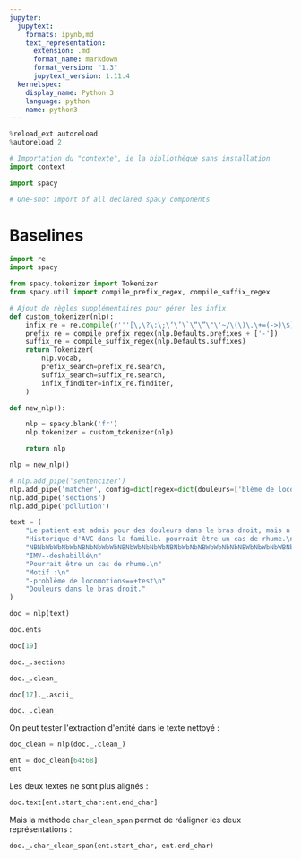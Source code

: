 ```yaml
---
jupyter:
  jupytext:
    formats: ipynb,md
    text_representation:
      extension: .md
      format_name: markdown
      format_version: "1.3"
      jupytext_version: 1.11.4
  kernelspec:
    display_name: Python 3
    language: python
    name: python3
---
```


```python
%reload_ext autoreload
%autoreload 2
```

```python
# Importation du "contexte", ie la bibliothèque sans installation
import context
```

```python
import spacy
```

```python
# One-shot import of all declared spaCy components

```

# Baselines

```python
import re
import spacy

from spacy.tokenizer import Tokenizer
from spacy.util import compile_prefix_regex, compile_suffix_regex

# Ajout de règles supplémentaires pour gérer les infix
def custom_tokenizer(nlp):
    infix_re = re.compile(r'''[\,\?\:\;\‘\’\`\“\”\"\'~/\(\)\.\+=(->)\$]''')
    prefix_re = compile_prefix_regex(nlp.Defaults.prefixes + ['-'])
    suffix_re = compile_suffix_regex(nlp.Defaults.suffixes)
    return Tokenizer(
        nlp.vocab,
        prefix_search=prefix_re.search,
        suffix_search=suffix_re.search,
        infix_finditer=infix_re.finditer,
    )

def new_nlp():

    nlp = spacy.blank('fr')
    nlp.tokenizer = custom_tokenizer(nlp)

    return nlp
```

```python
nlp = new_nlp()
```

```python
# nlp.add_pipe('sentencizer')
nlp.add_pipe('matcher', config=dict(regex=dict(douleurs=['blème de locomotion', 'douleurs', 'IMV'])))
nlp.add_pipe('sections')
nlp.add_pipe('pollution')
```

```python
text = (
    "Le patient est admis pour des douleurs dans le bras droit, mais n'a pas de problème de locomotion. Test(et oui) "
    "Historique d'AVC dans la famille. pourrait être un cas de rhume.\n"
    "NBNbWbWbNbWbNBNbNbWbWbNBNbWbNbNbWbNBNbWbNbNBWbWbNbNbNBWbNbWbNbWBNbNbWbNbNBNbWbWbNbWBNbNbWbNBNbWbWbNb\n"
    "IMV--deshabillé\n"
    "Pourrait être un cas de rhume.\n"
    "Motif :\n"
    "-problème de locomotions==+test\n"
    "Douleurs dans le bras droit."
)
```

```python
doc = nlp(text)
```

```python
doc.ents
```

```python
doc[19]
```

```python
doc._.sections
```

```python
doc._.clean_
```

```python
doc[17]._.ascii_
```

```python
doc._.clean_
```

On peut tester l'extraction d'entité dans le texte nettoyé :

```python
doc_clean = nlp(doc._.clean_)
```

```python
ent = doc_clean[64:68]
ent
```

Les deux textes ne sont plus alignés :

```python
doc.text[ent.start_char:ent.end_char]
```

Mais la méthode `char_clean_span` permet de réaligner les deux représentations :

```python
doc._.char_clean_span(ent.start_char, ent.end_char)
```

```python

```
